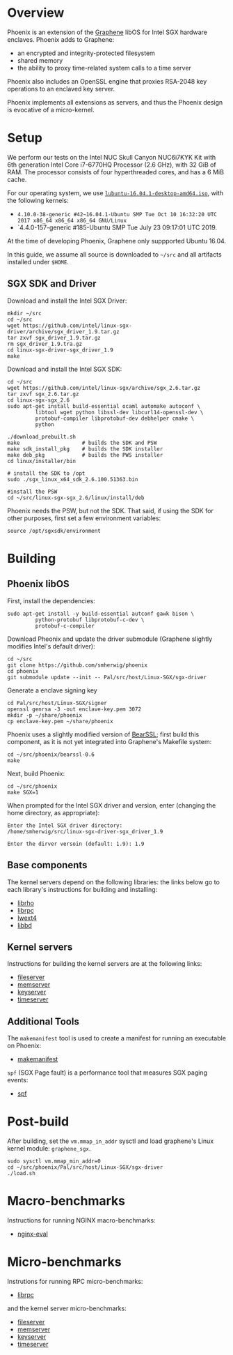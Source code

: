 Overview
========

Phoenix is an extension of the [Graphene](https://github.com/oscarlab/graphene)
libOS for Intel SGX hardware enclaves.  Phoenix adds to Graphene: 

- an encrypted and integrity-protected filesystem
- shared memory
- the ability to proxy time-related system calls to a time server

Phoenix also includes an OpenSSL engine that proxies RSA-2048 key operations to
an enclaved key server.

Phoenix implements all extensions as servers, and thus the Phoenix design is
evocative of a micro-kernel.


<a name="setup"/> Setup
=======================

We perform our tests on the Intel NUC Skull Canyon NUC6i7KYK Kit with 6th
generation Intel Core i7-6770HQ Processor (2.6 GHz), with 32 GiB of RAM.  The
processor consists of four hyperthreaded cores, and has a 6 MiB cache.

For our operating system, we use
[`lubuntu-16.04.1-desktop-amd64.iso`](http://cdimage.ubuntu.com/lubuntu/releases/16.04.1/release),
with the following kernels:

- `4.10.0-38-generic #42~16.04.1-Ubuntu SMP Tue Oct 10 16:32:20 UTC 2017 x86_64 x86_64 x86_64 GNU/Linux`
- `4.4.0-157-generic #185-Ubuntu SMP Tue July 23 09:17:01 UTC 2019.

At the time of developing Phoenix, Graphene only suppported Ubuntu 16.04.

In this guide, we assume all source is downloaded to `~/src` and all artifacts
installed under `$HOME`.


SGX SDK and Driver
------------------

Download and install the Intel SGX Driver:

```
mkdir ~/src
cd ~/src
wget https://github.com/intel/linux-sgx-driver/archive/sgx_driver_1.9.tar.gz
tar zxvf sgx_driver_1.9.tar.gz
rm sgx_driver_1.9.tra.gz
cd linux-sgx-driver-sgx_driver_1.9
make
```

Download and install the Intel SGX SDK:

```
cd ~/src
wget https://github.com/intel/linux-sgx/archive/sgx_2.6.tar.gz
tar zxvf sgx_2.6.tar.gz
cd linux-sgx-sgx_2.6
sudo apt-get install build-essential ocaml automake autoconf \
         libtool wget python libssl-dev libcurl14-openssl-dev \
         protobuf-compiler libprotobuf-dev debhelper cmake \
         python

./download_prebuilt.sh
make                    # builds the SDK and PSW
make sdk_install_pkg    # builds the SDK installer
make deb_pkg            # builds the PWS installer
cd linux/installer/bin

# install the SDK to /opt
sudo ./sgx_linux_x64_sdk_2.6.100.51363.bin

#install the PSW
cd ~/src/linux-sgx-sgx_2.6/linux/install/deb

```

Phoenix needs the PSW, but not the SDK.  That said, if using the SDK for other
purposes, first set a few environment variables:

```
source /opt/sgxsdk/environment
```

<a name="building"/> Building
=============================

Phoenix libOS
-------------

First, install the dependencies:

```
sudo apt-get install -y build-essential autconf gawk bison \
         python-protobuf libprotobuf-c-dev \
         protobuf-c-compiler
```

Download Pheonix and update the driver submodule (Graphene slightly
modifies Intel's default driver):

```
cd ~/src
git clone https://github.com/smherwig/phoenix
cd phoenix
git submodule update --init -- Pal/src/host/Linux-SGX/sgx-driver
```

Generate a enclave signing key

```
cd Pal/src/host/Linux-SGX/signer
openssl genrsa -3 -out enclave-key.pem 3072
mkdir -p ~/share/phoenix
cp enclave-key.pem ~/share/phoenix
```

Phoenix uses a slightly modified version of [BearSSL](https://bearssl.org);
first build this component, as it is not yet integrated into Graphene's
Makefile system:

```
cd ~/src/phoenix/bearssl-0.6
make
```

Next, build Phoenix:

```
cd ~/src/phoenix
make SGX=1
```

When prompted for the Intel SGX driver and version, enter (changing the home
directory, as appropriate):

```
Enter the Intel SGX driver directory:
/home/smherwig/src/linux-sgx-driver-sgx_driver_1.9

Enter the dirver versoin (default: 1.9): 1.9
```

Base components
---------------

The kernel servers depend on the following libraries: the links below go to
each library's instructions for building and installing:


- [librho](https://github.com/smherwig/librho#building)
- [librpc](https://github.com/smherwig/phoenix-librpc#building)
- [lwext4](https://github.com/smherwig/lwext4#phoenix-compile)
- [libbd](https://github.com/smherwig/phoenix-libbd#building)


Kernel servers
--------------

Instructions for building the kernel servers are at the following links:

- [fileserver](https://github.com/smherwig/phoenix-fileserver#building)
- [memserver](https://github.com/smherwig/phoenix-memserver#building)
- [keyserver](https://github.com/smherwig/phoenix-keyserver#building)
- [timeserver](https://github.com/smherwig/phoenix-timeserver#building)


Additional Tools
----------------

The `makemanifest` tool is used to create a manifest for running an executable
on Phoenix:

- [makemanifest](https://github.com/smherwig/phoenix-makemanifest#building)


`spf` (SGX Page fault) is a performance tool that measures SGX paging events:

- [spf](https://github.com/smherwig/phoenix-spf#building)


<a name="post-build"/> Post-build
=================================

After building, set the `vm.mmap_in_addr` sysctl and load graphene's Linux kernel
module: `graphene_sgx`.

```
sudo sysctl vm.mmap_min_addr=0
cd ~/src/phoenix/Pal/src/host/Linux-SGX/sgx-driver
./load.sh
```

<a name="macro-benchmarks"/> Macro-benchmarks
=============================================

Instructions for running NGINX macro-benchmarks:

- [nginx-eval](https://github.com/smherwig/phoenix-nginx-eval)


<a name="micro-benchmarks"/> Micro-benchmarks
=============================================

Instrutions for running RPC micro-benchmarks:

- [librpc](https://github.com/smherwig/phoenix-librpc#micro-benchmarks)

and the kernel server micro-benchmarks:

- [fileserver](https://github.com/smherwig/phoenix-fileserver#micro-benchmarks)
- [memserver](https://github.com/smherwig/phoenix-memserver#micro-benchmarks)
- [keyserver](https://github.com/smherwig/phoenix-keyserver#micro-benchmarks)
- [timeserver](https://github.com/smherwig/phoenix-timeserver#micro-benchmarks)
